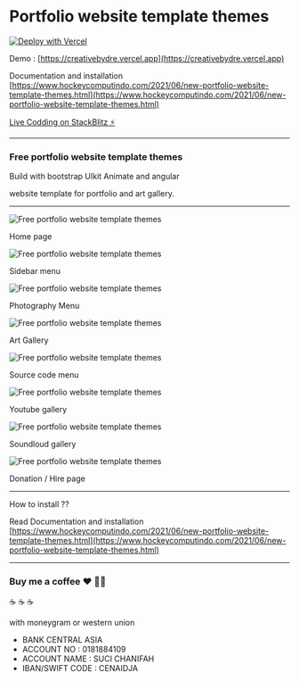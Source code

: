# Portfolio website template themes


[![Deploy with Vercel](https://vercel.com/button)](https://creativebydre.vercel.app)

Demo : 
[https://creativebydre.vercel.app](https://creativebydre.vercel.app)

Documentation and installation
[https://www.hockeycomputindo.com/2021/06/new-portfolio-website-template-themes.html](https://www.hockeycomputindo.com/2021/06/new-portfolio-website-template-themes.html)


[Live Codding on StackBlitz ⚡️](https://stackblitz.com/edit/portfoliowebsitetemplate)

-----------

### Free portfolio website template themes

Build with bootstrap UIkit Animate and angular

website template for portfolio and art gallery.

-----------

![Free portfolio website template themes](https://1.bp.blogspot.com/-Dt70lzt76jc/YLlEMBKWlwI/AAAAAAAAKIQ/wcXga3vItUIF4HpTuL16zOUJ38nFOXlegCLcBGAsYHQ/s16000/free%2Bwebsite%2Btemplate%2Bthemes%2Bportfolio%2Bgratis%2B%25281%2529.jpeg)

Home page 

![Free portfolio website template themes](https://1.bp.blogspot.com/-xcbDzUugS-4/YLlEObJ65II/AAAAAAAAKIs/iqsfbCvGHeECgzQXyoKzthSq_Th_l_OvQCLcBGAsYHQ/s16000/free%2Bwebsite%2Btemplate%2Bthemes%2Bportfolio%2Bgratis%2B%25288%2529.jpeg)

Sidebar menu


![Free portfolio website template themes](https://1.bp.blogspot.com/-WcKTHNgVTlc/YLlEMCytvaI/AAAAAAAAKIU/6PkPOq38nEgh04ZAmPTybaXgomIzMgHfQCLcBGAsYHQ/s16000/free%2Bwebsite%2Btemplate%2Bthemes%2Bportfolio%2Bgratis%2B%25282%2529.jpeg)


Photography Menu


![Free portfolio website template themes](https://1.bp.blogspot.com/-d4xTZE4fop8/YLlENRLxSzI/AAAAAAAAKIk/vJGhNLBnbCIKO-n8u_KEUJL1Gv_GJrdbwCLcBGAsYHQ/s16000/free%2Bwebsite%2Btemplate%2Bthemes%2Bportfolio%2Bgratis%2B%25285%2529.jpeg)

Art Gallery


![Free portfolio website template themes](https://1.bp.blogspot.com/-LgV1fgDhyoQ/YLlEOOpXojI/AAAAAAAAKIo/_1b7nsDYKEc1PYGyTphf0Pkt4-8K4JiewCLcBGAsYHQ/s16000/free%2Bwebsite%2Btemplate%2Bthemes%2Bportfolio%2Bgratis%2B%25287%2529.jpeg)

Source code menu


![Free portfolio website template themes](https://1.bp.blogspot.com/-VKseqryUgCw/YLlENECK9JI/AAAAAAAAKIc/7GZxdXnjXBwSeQnf27ZJsD9dXlYc8XXjwCLcBGAsYHQ/s16000/free%2Bwebsite%2Btemplate%2Bthemes%2Bportfolio%2Bgratis%2B%25284%2529.jpeg)

Youtube gallery


![Free portfolio website template themes](https://1.bp.blogspot.com/-F9EZPhfcMf4/YLlEMHLtiGI/AAAAAAAAKIY/IeogOKw-RsIMLkC-LAlpvNrDKdB8cwgZACLcBGAsYHQ/s16000/free%2Bwebsite%2Btemplate%2Bthemes%2Bportfolio%2Bgratis%2B%25283%2529.jpeg)

Soundloud gallery

![Free portfolio website template themes](https://1.bp.blogspot.com/--pyKhYAGztc/YLlENTFN40I/AAAAAAAAKIg/paoQZuKm4JME6J9SOzIufOjSu4cez8RJACLcBGAsYHQ/s16000/free%2Bwebsite%2Btemplate%2Bthemes%2Bportfolio%2Bgratis%2B%25286%2529.jpeg)


Donation / Hire page 

--------------------

How to install ??

Read Documentation and installation 
[https://www.hockeycomputindo.com/2021/06/new-portfolio-website-template-themes.html](https://www.hockeycomputindo.com/2021/06/new-portfolio-website-template-themes.html)

-------------------------------------------------------------

### Buy me a coffee :hearts: ✌🏻

:coffee: :coffee: :coffee: 

with moneygram or western union

+ BANK CENTRAL ASIA
+ ACCOUNT NO : 0181884109
+ ACCOUNT NAME : SUCI CHANIFAH
+ IBAN/SWIFT CODE : CENAIDJA
